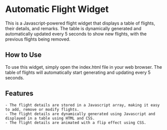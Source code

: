 # Automatic Flight Widget

This is a Javascript-powered flight widget that displays a table of flights, their details, and remarks. The table is dynamically generated and automatically updated 
every 5 seconds to show new flights, with the previous flights being removed.

## How to Use

To use this widget, simply open the index.html file in your web browser. The table of flights will automatically start generating and updating every 5 seconds.

## Features

    - The flight details are stored in a Javascript array, making it easy to add, remove or modify flights.
    - The flight details are dynamically generated using Javascript and displayed in a table using HTML and CSS.
    - The flight details are animated with a flip effect using CSS.
